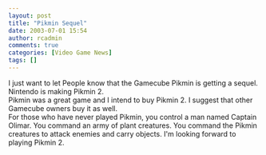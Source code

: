 ```yaml
---
layout: post
title: "Pikmin Sequel"
date: 2003-07-01 15:54
author: rcadmin
comments: true
categories: [Video Game News]
tags: []
---
```

I just want to let People know that the Gamecube Pikmin is getting a sequel. Nintendo is making Pikmin 2.
<br />
Pikmin was a great game and I intend to buy Pikmin 2. I suggest that other Gamecube owners buy it as well.
<br />
For those who have never played Pikmin, you control a man named Captain Olimar. You command an army of plant creatures. You command the Pikmin creatures to attack enemies and carry objects. I'm looking forward to playing Pikmin 2.
